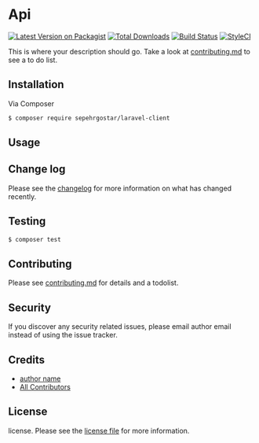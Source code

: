 # Api

[![Latest Version on Packagist][ico-version]][link-packagist]
[![Total Downloads][ico-downloads]][link-downloads]
[![Build Status][ico-travis]][link-travis]
[![StyleCI][ico-styleci]][link-styleci]

This is where your description should go. Take a look at [contributing.md](contributing.md) to see a to do list.

## Installation

Via Composer

``` bash
$ composer require sepehrgostar/laravel-client
```

## Usage

## Change log

Please see the [changelog](changelog.md) for more information on what has changed recently.

## Testing

``` bash
$ composer test
```

## Contributing

Please see [contributing.md](contributing.md) for details and a todolist.

## Security

If you discover any security related issues, please email author email instead of using the issue tracker.

## Credits

- [author name][link-author]
- [All Contributors][link-contributors]

## License

license. Please see the [license file](license.md) for more information.

[ico-version]: https://img.shields.io/packagist/v/sepehrgostar/api.svg?style=flat-square
[ico-downloads]: https://img.shields.io/packagist/dt/sepehrgostar/api.svg?style=flat-square
[ico-travis]: https://img.shields.io/travis/sepehrgostar/api/master.svg?style=flat-square
[ico-styleci]: https://styleci.io/repos/12345678/shield

[link-packagist]: https://packagist.org/packages/sepehrgostar/api
[link-downloads]: https://packagist.org/packages/sepehrgostar/api
[link-travis]: https://travis-ci.org/sepehrgostar/api
[link-styleci]: https://styleci.io/repos/12345678
[link-author]: https://github.com/sepehrgostar
[link-contributors]: ../../contributors
